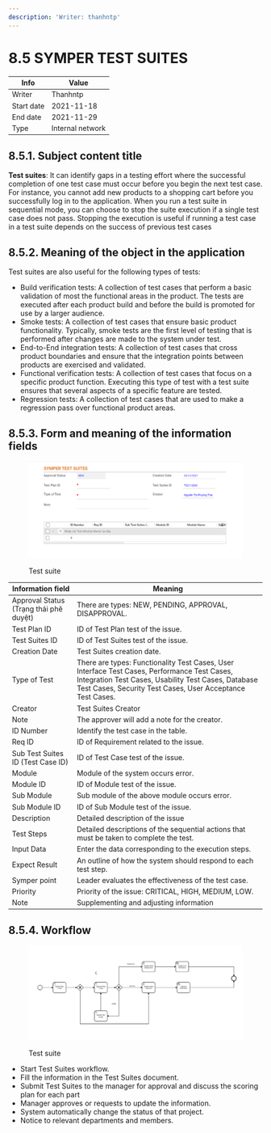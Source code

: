 ```yaml
---
description: 'Writer: thanhntp'
---
```


# 8.5 SYMPER TEST SUITES

| Info       | Value            |
| ---------- | ---------------- |
| Writer     | Thanhntp         |
| Start date | 2021-11-18       |
| End date   | 2021-11-29       |
| Type       | Internal network |

## **8.5.1. Subject content title**

**Test suites**: It can identify gaps in a testing effort where the successful completion of one test case must occur before you begin the next test case. For instance, you cannot add new products to a shopping cart before you successfully log in to the application. When you run a test suite in sequential mode, you can choose to stop the suite execution if a single test case does not pass. Stopping the execution is useful if running a test case in a test suite depends on the success of previous test cases

## **8.5.2. Meaning of the object in the application**

Test suites are also useful for the following types of tests:

* Build verification tests: A collection of test cases that perform a basic validation of most the functional areas in the product. The tests are executed after each product build and before the build is promoted for use by a larger audience.
* Smoke tests: A collection of test cases that ensure basic product functionality. Typically, smoke tests are the first level of testing that is performed after changes are made to the system under test.
* End-to-End integration tests: A collection of test cases that cross product boundaries and ensure that the integration points between products are exercised and validated.
* Functional verification tests: A collection of test cases that focus on a specific product function. Executing this type of test with a test suite ensures that several aspects of a specific feature are tested.
* Regression tests: A collection of test cases that are used to make a regression pass over functional product areas.

## **8.5.3. Form and meaning of the information fields**

<figure><img src="../../.gitbook/assets/image (15) (1).png" alt=""><figcaption><p>Test suite </p></figcaption></figure>

| Information field                      | Meaning                                                                                                                                                                                                           |
| -------------------------------------- | ----------------------------------------------------------------------------------------------------------------------------------------------------------------------------------------------------------------- |
| Approval Status (Trạng thái phê duyệt) | There are types: NEW, PENDING, APPROVAL, DISAPPROVAL.                                                                                                                                                             |
| Test Plan ID                           | ID of Test Plan test of the issue.                                                                                                                                                                                |
| Test Suites ID                         | ID of Test Suites test of the issue.                                                                                                                                                                              |
| Creation Date                          | Test Suites creation date.                                                                                                                                                                                        |
| Type of Test                           | There are types: Functionality Test Cases, User Interface Test Cases, Performance Test Cases, Integration Test Cases, Usability Test Cases, Database Test Cases, Security Test Cases, User Acceptance Test Cases. |
| Creator                                | Test Suites Creator                                                                                                                                                                                               |
| Note                                   | The approver will add a note for the creator.                                                                                                                                                                     |
| ID Number                              | Identify the test case in the table.                                                                                                                                                                              |
| Req ID                                 | ID of Requirement related to the issue.                                                                                                                                                                           |
| Sub Test Suites ID (Test Case ID)      | ID of Test Case test of the issue.                                                                                                                                                                                |
| Module                                 | Module of the system occurs error.                                                                                                                                                                                |
| Module ID                              | ID of Module test of the issue.                                                                                                                                                                                   |
| Sub Module                             | Sub module of the above module occurs error.                                                                                                                                                                      |
| Sub Module ID                          | ID of Sub Module test of the issue.                                                                                                                                                                               |
| Description                            | Detailed description of the issue                                                                                                                                                                                 |
| Test Steps                             | Detailed descriptions of the sequential actions that must be taken to complete the test.                                                                                                                          |
| Input Data                             | Enter the data corresponding to the execution steps.                                                                                                                                                              |
| Expect Result                          | An outline of how the system should respond to each test step.                                                                                                                                                    |
| Symper point                           | Leader evaluates the effectiveness of the test case.                                                                                                                                                              |
| Priority                               | Priority of the issue: CRITICAL, HIGH, MEDIUM, LOW.                                                                                                                                                               |
| Note                                   | Supplementing and adjusting information                                                                                                                                                                           |

## **8.5.4. Workflow**

<figure><img src="../../.gitbook/assets/image (50).png" alt=""><figcaption><p>Test suite </p></figcaption></figure>

* Start Test Suites workflow.
* Fill the information in the Test Suites document.
* Submit Test Suites to the manager for approval and discuss the scoring plan for each part
* Manager approves or requests to update the information.
* System automatically change the status of that project.
* Notice to relevant departments and members.
